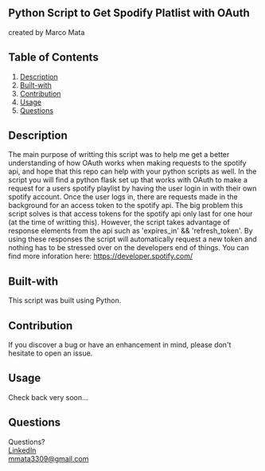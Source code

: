 ## Python Script to Get Spodify Platlist with OAuth
created by Marco Mata

## Table of Contents
1. [Description](#description)
2. [Built-with](#built-with)
3. [Contribution](#contribution)
4. [Usage](#usage)
5. [Questions](#questions)

## Description
The main purpose of writting this script was to help me get a better understanding of how OAuth works when making requests to the spotify api, and hope that this repo can help with your python scripts as well. In the script you will find a python flask set up that works with OAuth to make a request for a users spotify playlist by having the user login in with their own spotify account. Once the user logs in, there are requests made in the background for an access token to the spotify api. The big problem this script solves is that access tokens for the spotify api only last for one hour (at the time of writting this). However, the script takes advantage of response elements from the api such as 'expires_in' && 'refresh_token'. By using these responses the script will automatically request a new token and nothing has to be stressed over on the developers end of things. You can find more inforation here: https://developer.spotify.com/ 

## Built-with
This script was built using Python.

## Contribution
If you discover a bug or have an enhancement in mind, please don't hesitate to open an issue.

## Usage
Check back very soon...

## Questions
Questions? <br /> 
<a href="https://www.linkedin.com/in/marco-mata-8165bb175/">LinkedIn</a><br />
mmata3309@gmail.com